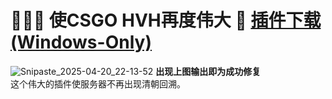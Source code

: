 # 🤬💥👾 使CSGO HVH再度伟大 👊 [插件下载(Windows-Only)](https://github.com/ELDment/Fucking_obliterated_CSGOs_clusterfuck_HVH-hostile_backtrack-system/releases/tag/%F0%9F%A4%AC%F0%9F%92%A5%F0%9F%91%BE)
![Snipaste_2025-04-20_22-13-52](https://github.com/user-attachments/assets/6e83d1e3-19cd-4554-b16c-f5bcafb363e6)
**出现上图输出即为成功修复**<br>
这个伟大的插件使服务器不再出现清朝回溯。
